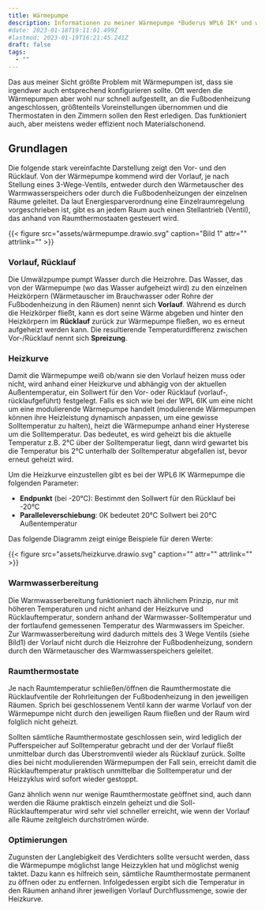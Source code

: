 ```yaml
---
title: Wärmepumpe
description: Informationen zu meiner Wärmepumpe *Buderus WPL6 IK* und wie ich sie optimierte
#date: 2023-01-18T19:11:01.499Z
#lastmod: 2023-01-19T16:21:45.241Z
draft: false
tags:
  - ""
---
```


Das aus meiner Sicht größte Problem mit Wärmepumpen ist, dass sie irgendwer auch entsprechend konfigurieren sollte. Oft werden die Wärmepumpen aber wohl nur schnell aufgestellt, an die Fußbodenheizung angeschlossen, größtenteils Voreinstellungen übernommen und die Thermostaten in den Zimmern sollen den Rest erledigen. Das funktioniert auch, aber meistens weder effizient noch Materialschonend.

## Grundlagen

Die folgende stark vereinfachte Darstellung zeigt den Vor- und den Rücklauf. Von der Wärmepumpe kommend wird der Vorlauf, je nach Stellung eines 3-Wege-Ventils, entweder durch den Wärmetauscher des Warmwasserspeichers oder durch die Fußbodenheizungen der einzelnen Räume geleitet. Da laut Energiesparverordnung eine Einzelraumregelung vorgeschrieben ist, gibt es an jedem Raum auch einen Stellantrieb (Ventil), das anhand von Raumthermostaaten gesteuert wird. 

{{< figure src="assets/wärmepumpe.drawio.svg" caption="Bild 1" attr="" attrlink="" >}}

### Vorlauf, Rücklauf

Die Umwälzpumpe pumpt Wasser durch die Heizrohre. Das Wasser, das von der Wärmepumpe (wo das Wasser aufgeheizt wird) zu den einzelnen Heizkörpern (Wärmetauscher im Brauchwasser oder Rohre der Fußbodenheizung in den Räumen) nennt sich **Vorlauf**. Während es durch die Heizkörper fließt, kann es dort seine Wärme abgeben und hinter den Heizkörpern im **Rücklauf** zurück zur Wärmepumpe fließen, wo es erneut aufgeheizt werden kann. Die resultierende Temperaturdifferenz zwischen Vor-/Rücklauf nennt sich **Spreizung**.

### Heizkurve

Damit die Wärmepumpe weiß ob/wann sie den Vorlauf heizen muss oder nicht, wird anhand einer Heizkurve und abhängig von der aktuellen Außentemperatur, ein Sollwert für den Vor- oder Rücklauf (vorlauf-, rücklaufgeführt) festgelegt. Falls es sich wie bei der WPL 6IK um eine nicht um eine modulierende Wärmepumpe handelt (modulierende Wärmepumpen können ihre Heizleistung dynamisch anpassen, um eine gewisse Solltemperatur zu halten), heizt die Wärmepumpe anhand einer Hysterese um die Solltemperatur. Das bedeutet, es wird geheizt bis die aktuelle Temperatur z.B. 2°C über der Solltemperatur liegt, dann wird gewartet bis die Temperatur bis 2°C unterhalb der Solltemperatur abgefallen ist, bevor erneut geheizt wird.

Um die Heizkurve einzustellen gibt es bei der WPL6 IK Wärmepumpe die folgenden Parameter:

* **Endpunkt** (bei -20°C): Bestimmt den Sollwert für den Rücklauf bei -20°C
* **Paralleleverschiebung**: 0K bedeutet 20°C Sollwert bei 20°C Außentemperatur

Das folgende Diagramm zeigt einige Beispiele für deren Werte:

{{< figure src="assets/heizkurve.drawio.svg" caption="" attr="" attrlink="" >}}

### Warmwasserbereitung

Die Warmwasserbereitung funktioniert nach ähnlichem Prinzip, nur mit höheren Temperaturen und nicht anhand der Heizkurve und Rücklauftemperatur, sondern anhand der Warmwasser-Solltemperatur und der fortlaufend gemessenen Temperatur des Warmwassers im Speicher. Zur Warmwasserbereitung wird dadurch mittels des 3 Wege Ventils (siehe Bild1) der Vorlauf nicht durch die Heizrohre der Fußbodenheizung, sondern durch den Wärmetauscher des Warmwasserspeichers geleitet.

### Raumthermostate

Je nach Raumtemperatur schließen/öffnen die Raumthermostate die Rücklaufventile der Rohrleitungen der Fußbodenheizung in den jeweiligen Räumen. Sprich bei geschlossenem Ventil kann der warme Vorlauf von der Wärmepumpe nicht durch den jeweiligen Raum fließen und der Raum wird folglich nicht geheizt.

Sollten sämtliche Raumthermostate geschlossen sein, wird lediglich der Pufferspeicher auf Solltemperatur gebracht und der der Vorlauf fließt unmittelbar durch das Überstromventil wieder als Rücklauf zurück. Sollte dies bei nicht modulierenden Wärmepumpen der Fall sein, erreicht damit die Rücklauftemperatur praktisch unmittelbar die Solltemperatur und der Heizzyklus wird sofort wieder gestoppt. 

Ganz ähnlich wenn nur wenige Raumthermostate geöffnet sind, auch dann werden die Räume praktisch einzeln geheizt und die Soll-Rücklauftemperatur wird sehr viel schneller erreicht, wie wenn der Vorlauf alle Räume zeitgleich durchströmen würde.

### Optimierungen

Zugunsten der Langlebigkeit des Verdichters sollte versucht werden, dass die Wärmepumpe möglichst lange Heizzyklen hat und möglichst wenig taktet. Dazu kann es hilfreich sein, sämtliche Raumthermostate permanent zu öffnen oder zu entfernen. Infolgedessen ergibt sich die Temperatur in den Räumen anhand ihrer jeweiligen Vorlauf Durchflussmenge, sowie der Heizkurve.
